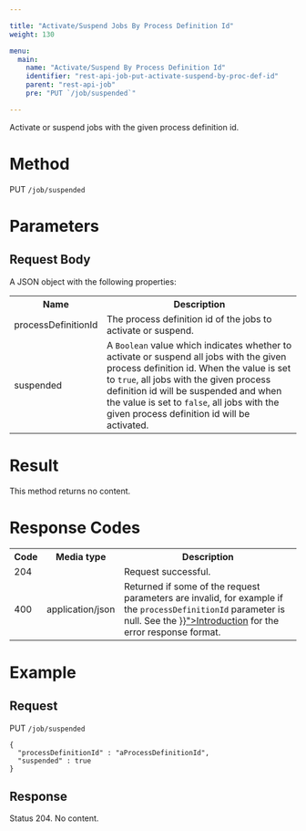 ```yaml
---

title: "Activate/Suspend Jobs By Process Definition Id"
weight: 130

menu:
  main:
    name: "Activate/Suspend By Process Definition Id"
    identifier: "rest-api-job-put-activate-suspend-by-proc-def-id"
    parent: "rest-api-job"
    pre: "PUT `/job/suspended`"

---
```



Activate or suspend jobs with the given process definition id.

# Method

PUT `/job/suspended`

# Parameters

## Request Body

A JSON object with the following properties:

<table class="table table-striped">
  <tr>
    <th>Name</th>
    <th>Description</th>
  </tr>
  <tr>
    <td>processDefinitionId</td>
    <td>The process definition id of the jobs to activate or suspend.</td>
  </tr>
  <tr>
    <td>suspended</td>
    <td>A <code>Boolean</code> value which indicates whether to activate or suspend all jobs with the given process definition id. When the value is set to <code>true</code>, all jobs with the given process definition id will be suspended and when the value is set to <code>false</code>, all jobs with the given process definition id will be activated.</td>
  </tr>
</table>


# Result

This method returns no content.


# Response Codes

<table class="table table-striped">
  <tr>
    <th>Code</th>
    <th>Media type</th>
    <th>Description</th>
  </tr>
  <tr>
    <td>204</td>
    <td></td>
    <td>Request successful.</td>
  </tr>
  <tr>
    <td>400</td>
    <td>application/json</td>
    <td>Returned if some of the request parameters are invalid, for example if the <code>processDefinitionId</code> parameter is null. See the <a href="{{< ref "/reference/rest/overview/_index.md#error-handling" >}}">Introduction</a> for the error response format.</td>
  </tr>
</table>


# Example

## Request

PUT `/job/suspended`

    {
      "processDefinitionId" : "aProcessDefinitionId",
      "suspended" : true
    }

## Response

Status 204. No content.
